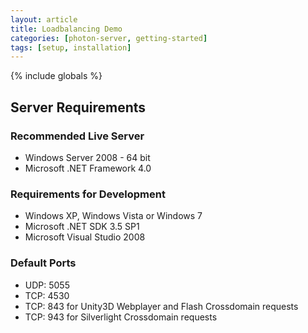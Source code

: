 ```yaml
---
layout: article
title: Loadbalancing Demo
categories: [photon-server, getting-started]
tags: [setup, installation]
---
```

{% include globals %}

Server Requirements
-------------------

### Recommended Live Server

-   Windows Server 2008 - 64 bit
-   Microsoft .NET Framework 4.0

### Requirements for Development

-   Windows XP, Windows Vista or Windows 7
-   Microsoft .NET SDK 3.5 SP1
-   Microsoft Visual Studio 2008

### Default Ports

-   UDP: 5055
-   TCP: 4530
-   TCP: 843 for Unity3D Webplayer and Flash Crossdomain requests
-   TCP: 943 for Silverlight Crossdomain requests

